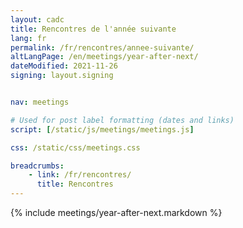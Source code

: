```yaml
---
layout: cadc
title: Rencontres de l'année suivante
lang: fr
permalink: /fr/rencontres/annee-suivante/
altLangPage: /en/meetings/year-after-next/
dateModified: 2021-11-26
signing: layout.signing


nav: meetings

# Used for post label formatting (dates and links)
script: [/static/js/meetings/meetings.js]

css: /static/css/meetings.css

breadcrumbs:
    - link: /fr/rencontres/
      title: Rencontres
---
```


{% include meetings/year-after-next.markdown %}
